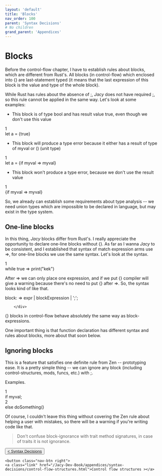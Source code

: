 ```yaml
---
layout: 'default'
title: 'Blocks'
nav_order: 100
parent: 'Syntax Decisions'
# No children
grand_parent: 'Appendices'
---
```


# Blocks

Before the control-flow chapter, I have to establish rules about blocks, which are different from Rust's. All blocks (in
control-flow) which enclosed into <span class="inline-code line-numbers highlight-jc hljs">{}</span> are last-statement typed (it means that the last expression of this block is the
value and type of the whole block).

While Rust has rules about the absence of <span class="inline-code line-numbers highlight-jc hljs">;</span>, _Jacy_ does not have required <span class="inline-code line-numbers highlight-jc hljs">;</span>, so this rule cannot be applied in the
same way. Let's look at some examples:

* This block is of type <span class="inline-code line-numbers highlight-jc hljs"><span class="hljs-type">bool</span></span> and has result value <span class="inline-code line-numbers highlight-jc hljs"><span class="hljs-literal">true</span></span>, even though we don't use this value

<div class="code-fence highlight-jc hljs">
            <div class="line-num" data-line-num="1">1</div><div class="line"><span class="hljs-keyword">let</span> <span class="hljs-variable">a</span> = {<span class="hljs-literal">true</span>}</div>
        </div>

* This block will produce a type error because it either has a result of type of <span class="inline-code line-numbers highlight-jc hljs">myval</span> or <span class="inline-code line-numbers highlight-jc hljs">()</span> (unit type)

<div class="code-fence highlight-jc hljs">
            <div class="line-num" data-line-num="1">1</div><div class="line"><span class="hljs-keyword">let</span> <span class="hljs-variable">a</span> = {<span class="hljs-keyword">if</span> myval <span class="hljs-operator">=&gt;</span> myval}</div>
        </div>

* This block won't produce a type error, because we don't use the result value

<div class="code-fence highlight-jc hljs">
            <div class="line-num" data-line-num="1">1</div><div class="line">{<span class="hljs-keyword">if</span> myval <span class="hljs-operator">=&gt;</span> myval}</div>
        </div>

So, we already can establish some requirements about type analysis -- we need union types which are impossible to be
declared in language, but may exist in the type system.

## One-line blocks

In this thing, _Jacy_ blocks differ from Rust's. I really appreciate the opportunity to declare one-line blocks without
<span class="inline-code line-numbers highlight-jc hljs">{}</span>. As far as I wanna _Jacy_ to be consistent, and I established that syntax of <span class="inline-code line-numbers highlight-jc hljs"><span class="hljs-keyword">match</span></span> expression arms use <span class="inline-code line-numbers highlight-jc hljs"><span class="hljs-operator">=&gt;</span></span>, for
one-line blocks we use the same syntax. Let's look at the syntax.

<div class="code-fence highlight-jc hljs">
            <div class="line-num" data-line-num="1">1</div><div class="line"><span class="hljs-keyword">while</span> <span class="hljs-literal">true</span> <span class="hljs-operator">=&gt;</span> <span class="hljs-title function_ invoke__">print</span>(<span class="hljs-string">&quot;kek&quot;</span>)</div>
        </div>

After <span class="inline-code line-numbers highlight-jc hljs"><span class="hljs-operator">=&gt;</span></span> we can only place one expression, and if we put <span class="inline-code line-numbers highlight-jc hljs">{}</span> compiler will give a warning because there's no need to
put <span class="inline-code line-numbers highlight-jc hljs">{}</span> after <span class="inline-code line-numbers highlight-jc hljs"><span class="hljs-operator">=&gt;</span></span>. So, the syntax looks kind of like that.

<div class="code-fence">
            block: <span class="quoted">=></span> expr | blockExpression | ';';

        </div>

<span class="inline-code line-numbers highlight-jc hljs">{}</span> blocks in control-flow behave absolutely the same way as block-expressions.

One important thing is that function declaration has different syntax and rules about blocks, more about that soon
below.

## Ignoring blocks

This is a feature that satisfies one definite rule from Zen -- prototyping ease. It is a pretty simple thing -- we can
ignore any block (including control-structures, <span class="inline-code line-numbers highlight-jc hljs"><span class="hljs-keyword">mod</span></span>s, <span class="inline-code line-numbers highlight-jc hljs"><span class="hljs-keyword">func</span></span>s, etc.) with <span class="inline-code line-numbers highlight-jc hljs">;</span>.

Examples.

<div class="code-fence highlight-jc hljs">
            <div class="line-num" data-line-num="1">1</div><div class="line"><span class="hljs-keyword">if</span> myval;</div><div class="line-num" data-line-num="2">2</div><div class="line"><span class="hljs-keyword">else</span> <span class="hljs-title function_ invoke__">doSomething</span>()</div>
        </div>

Of course, I couldn't leave this thing without covering the Zen rule about helping a user with mistakes, so there will
be a warning if you're writing code like that.

> Don't confuse block-ignorance with trait method signatures, in case of traits it is not ignorance.
<div class="nav-btn-block">
    <button class="nav-btn left">
    <a class="link" href="/Jacy-Dev-Book/appendices/syntax-decisions/index.html">< Syntax Decisions</a>
</button>

    <button class="nav-btn right">
    <a class="link" href="/Jacy-Dev-Book/appendices/syntax-decisions/control-flow-structures.html">Control flow structures ></a>
</button>

</div>
